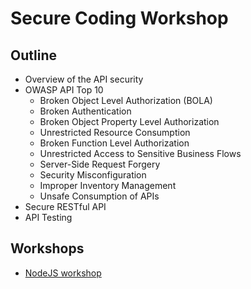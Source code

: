 # Secure Coding Workshop

## Outline
* Overview of the API security
* OWASP API Top 10
  * Broken Object Level Authorization (BOLA)
  * Broken Authentication
  * Broken Object Property Level Authorization
  * Unrestricted Resource Consumption
  * Broken Function Level Authorization
  * Unrestricted Access to Sensitive Business Flows
  * Server-Side Request Forgery
  * Security Misconfiguration
  * Improper Inventory Management
  * Unsafe Consumption of APIs
* Secure RESTful API
* API Testing

## Workshops
* [NodeJS workshop](https://github.com/up1/workshop-nodejs-secure)
